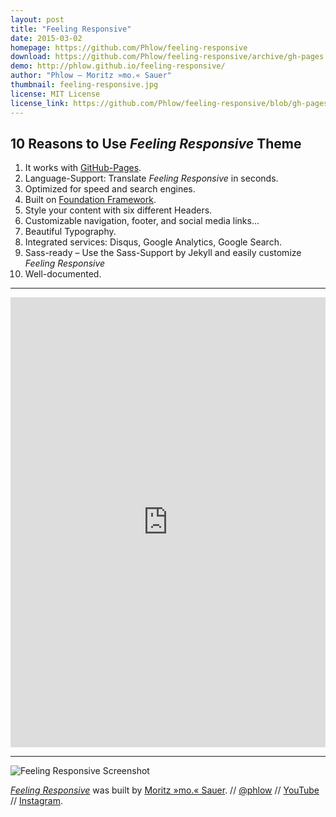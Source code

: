 ```yaml
---
layout: post
title: "Feeling Responsive"
date: 2015-03-02
homepage: https://github.com/Phlow/feeling-responsive
download: https://github.com/Phlow/feeling-responsive/archive/gh-pages.zip
demo: http://phlow.github.io/feeling-responsive/
author: "Phlow – Moritz »mo.« Sauer"
thumbnail: feeling-responsive.jpg
license: MIT License
license_link: https://github.com/Phlow/feeling-responsive/blob/gh-pages/LICENSE
---
```

## 10 Reasons to Use *Feeling Responsive* Theme

1. It works with [GitHub-Pages](https://pages.github.com/).
2. Language-Support: Translate *Feeling Responsive* in seconds.
3. Optimized for speed and search engines.
4. Built on <a href="http://foundation.zurb.com/">Foundation Framework</a>.
5. Style your content with six different Headers.
6. Customizable navigation, footer, and social media links...
10. Beautiful Typography.
7. Integrated services: Disqus, Google Analytics, Google Search.
8. Sass-ready – Use the Sass-Support by Jekyll and easily customize *Feeling Responsive*
10. Well-documented.

- - - 

<iframe width="100%" height="720" src="https://www.youtube.com/embed/3b5zCFSmVvU" frameborder="0" allowfullscreen=""></iframe>

- - -

![Feeling Responsive Screenshot](http://phlow.github.io/feeling-responsive/images/presentation-feeling-responsive.jpg)

[*Feeling Responsive*](http://phlow.github.io/feeling-responsive/) was built by [Moritz »mo.« Sauer](http://phlow.de/). // [@phlow](http://twitter.com/phlow) // [YouTube](http://www.youtube.com/PhlowMedia) // [Instagram](http://instagram.com/phlowmedia).